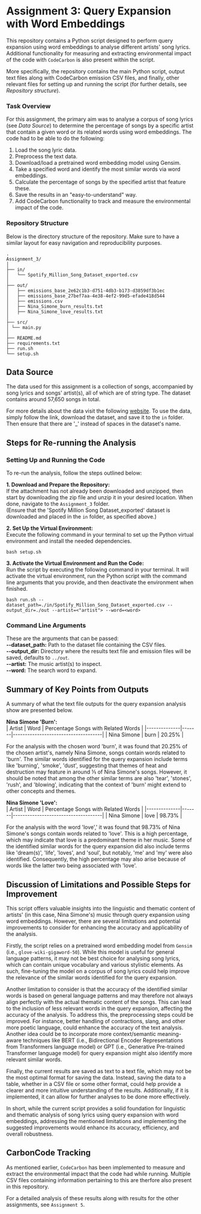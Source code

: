 # Assignment 3: Query Expansion with Word Embeddings
This repository contains a Python script designed to perform query expansion using word embeddings to analyse different artists' song lyrics. Additional functionality for measuring and extracting environmental impact of the code with `CodeCarbon` is also present within the script.

More specifically, the repository contains the main Python script, output text files along with CodeCarbon emission CSV files, and finally, other relevant files for setting up and running the script (for further details, see *Repository structure*).

### Task Overview
For this assignment, the primary aim was to analyse a corpus of song lyrics (see *Data Source*) to determine the percentage of songs by a specific artist that contain a given word or its related words using word embeddings. The code had to be able to do the following:  
1. Load the song lyric data.
2. Preprocess the text data.
3. Download/load a pretrained word embedding model using Gensim.
4. Take a specified word and identify the most similar words via word embeddings.
5. Calculate the percentage of songs by the specified artist that feature these.
6. Save the results in an "easy-to-understand" way.
7. Add CodeCarbon functionality to track and measure the environmental impact of the code.  

### Repository Structure
Below is the directory structure of the repository. Make sure to have a similar layout for easy navigation and reproducibility purposes.  
```
.
Assignment_3/
│
├── in/
│   └── Spotify_Million_Song_Dataset_exported.csv
│
├── out/
│   ├── emissions_base_2e62c1b3-d751-4db3-b173-d3859df3b1ec
│   ├── emissions_base_27bef7aa-4e38-4ef2-99d5-efade418d544
│   ├── emissions.csv
│   ├── Nina_Simone_burn_results.txt
│   ├── Nina_Simone_love_results.txt
│
├── src/
│ └── main.py
│
├── README.md
├── requirements.txt
├── run.sh
└── setup.sh
```

## Data Source
The data used for this assignment is a collection of songs, accompanied by song lyrics and songs' artist(s), all of which are of string type. The dataset contains around 57,650 songs in total.

For more details about the data visit the following [website](https://www.kaggle.com/datasets/joebeachcapital/57651-spotify-songs). To use the data, simply follow the link, download the dataset, and save it to the `in` folder. Then ensure that there are '_' instead of spaces in the dataset's name.

## Steps for Re-running the Analysis
### Setting Up and Running the Code
To re-run the analysis, follow the steps outlined below:

**1. Download and Prepare the Repository:**  
If the attachment has not already been downloaded and unzipped, then start by downloading the zip file and unzip it in your desired location. When done, navigate to the `Assignment_3` folder.  
(Ensure that the 'Spotify Million Song Dataset_exported' dataset is downloaded and placed in the `in` folder, as specified above.)

**2. Set Up the Virtual Environment:**  
Execute the following command in your terminal to set up the Python virtual environment and install the needed dependencies.
```
bash setup.sh 
```

**3. Activate the Virtual Environment and Run the Code:**  
Run the script by executing the following command in your terminal. It will activate the virtual environment, run the Python script with the command line arguments that you provide, and then deactivate the environment when finished.
```
bash run.sh --dataset_path=./in/Spotify_Million_Song_Dataset_exported.csv --output_dir=./out --artist=<"artist"> --word=<word>
```

### Command Line Arguments
These are the arguments that can be passed:  
**--dataset_path:** Path to the dataset file containing the CSV files.  
**--output_dir:** Directory where the results text file and emission files will be saved, defaults to `../out`.  
**--artist:** The music artist(s) to inspect.  
**--word:** The search word to expand.  

## Summary of Key Points from Outputs
A summary of what the text file outputs for the query expansion analysis show are presented below.  

**Nina Simone 'Burn':**  
| Artist       | Word  | Percentage Songs with Related Words |
|--------------|-------|-------------------------------------|
| Nina Simone  | burn  | 20.25%                              |  

For the analysis with the chosen word 'burn', it was found that 20.25% of the chosen artist's, namely Nina Simone, songs contain words related to 'burn'. The similar words identified for the query expansion include terms like 'burning', 'smoke', 'dust', suggesting that themes of heat and destruction may feature in around ⅕ of Nina Simone's songs. However, it should be noted that among the other similar terms are also 'tear', 'stones', 'rush', and 'blowing', indicating that the context of 'burn' might extend to other concepts and themes.

**Nina Simone 'Love':**  
| Artist       | Word  | Percentage Songs with Related Words |
|--------------|-------|-------------------------------------|
| Nina Simone  | love  | 98.73%                              |  

For the analysis with the word 'love',' it was found that 98.73% of Nina Simone's songs contain words related to 'love'. This is a high percentage, which may indicate that love is a predominant theme in her music. Some of the identified similar words for the query expansion did also include terms like 'dream(s)', 'life', 'loves', and 'soul', but notably, 'me' and 'my' were also identified. Consequently, the high percentage may also arise because of words like the latter two being associated with 'love'.

## Discussion of Limitations and Possible Steps for Improvement  
This script offers valuable insights into the linguistic and thematic content of artists' (in this case, Nina Simone's) music through query expansion using word embeddings. However, there are several limitations and potential improvements to consider for enhancing the accuracy and applicability of the analysis.

Firstly, the script relies on a pretrained word embedding model from `Gensim` (i.e., `glove-wiki-gigaword-50`). While this model is useful for general language patterns, it may not be best choice for analysing song lyrics, which can contain unique vocabulary and various stylistic elements. As such, fine-tuning the model on a corpus of song lyrics could help improve the relevance of the similar words identified for the query expansion.

Another limitation to consider is that the accuracy of the identified similar words is based on general language patterns and may therefore not always align perfectly with the actual thematic content of the songs. This can lead to the inclusion of less relevant words in the query expansion, affecting the accuracy of the analysis. To address this, the preprocessing steps could be improved. For instance, better handling of contractions, slang, and other more poetic language, could enhance the accuracy of the text analysis. Another idea could be to incorporate more context/semantic meaning-aware techniques like BERT (i.e., Bidirectional Encoder Representations from Transformers language model) or GPT (i.e., Generative Pre-trained Transformer language model) for query expansion might also identify more relevant similar words.

Finally, the current results are saved as text to a text file, which may not be the most optimal format for saving the data. Instead, saving the data to a table, whether in a CSV file or some other format, could help provide a clearer and more intuitive understanding of the results. Additionally, if it is implemented, it can allow for further analyses to be done more effectively.

In short, while the current script provides a solid foundation for linguistic and thematic analysis of song lyrics using query expansion with word embeddings, addressing the mentioned limitations and implementing the suggested improvements would enhance its accuracy, efficiency, and overall robustness.

## CarbonCode Tracking
As mentioned earlier, `CodeCarbon` has been implemented to measure and extract the environmental impact that the code had while running. Multiple CSV files containing information pertaining to this are therfore also present in this repository.  

For a detailed analysis of these results along with results for the other assignments, see `Assignment 5`.